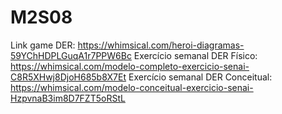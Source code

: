 # M2S08

Link game DER: https://whimsical.com/heroi-diagramas-59YChHDPLGuqA1r7PPW6Bc
Exercício semanal DER Físico: https://whimsical.com/modelo-completo-exercicio-senai-C8R5XHwj8DjoH685b8X7Et
Exercício semanal DER Conceitual: https://whimsical.com/modelo-conceitual-exercicio-senai-HzpvnaB3im8D7FZT5oRStL
